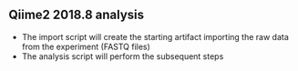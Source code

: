 ## Qiime2 2018.8 analysis
 * The import script will create the starting artifact importing the raw data from the experiment (FASTQ files)
 * The analysis script will perform the subsequent steps
